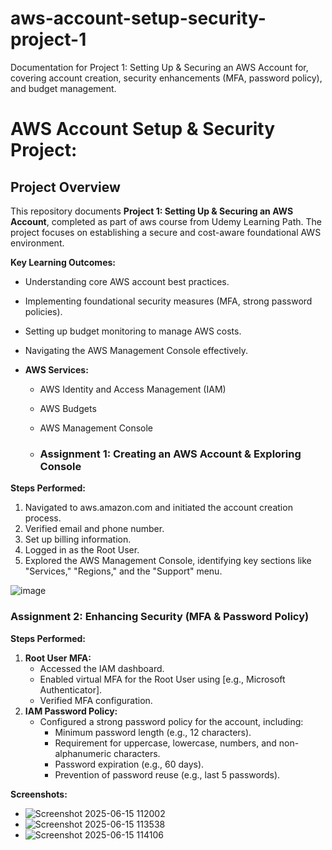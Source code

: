 # aws-account-setup-security-project-1
Documentation for Project 1: Setting Up &amp; Securing an AWS Account for, covering account creation, security enhancements (MFA, password policy), and budget management.

# AWS Account Setup & Security Project:
## Project Overview

This repository documents 
**Project 1: Setting Up & Securing an AWS Account**, completed as part of aws course from Udemy Learning Path. The project focuses on establishing a secure and cost-aware foundational AWS environment.

**Key Learning Outcomes:**
* Understanding core AWS account best practices.
* Implementing foundational security measures (MFA, strong password policies).
* Setting up budget monitoring to manage AWS costs.
* Navigating the AWS Management Console effectively.

* **AWS Services:**
    * AWS Identity and Access Management (IAM)
    * AWS Budgets
    * AWS Management Console
 
  * ### Assignment 1: Creating an AWS Account & Exploring Console

**Steps Performed:**
1.  Navigated to aws.amazon.com and initiated the account creation process.
2.  Verified email and phone number.
3.  Set up billing information.
4.  Logged in as the Root User.
5.  Explored the AWS Management Console, identifying key sections like "Services," "Regions," and the "Support" menu.

![image](https://github.com/user-attachments/assets/9c13a2df-fee0-4aeb-92ad-1e294b8d80c3)


### Assignment 2: Enhancing Security (MFA & Password Policy)

**Steps Performed:**
1.  **Root User MFA:**
    * Accessed the IAM dashboard.
    * Enabled virtual MFA for the Root User using [e.g., Microsoft Authenticator].
    * Verified MFA configuration.
2.  **IAM Password Policy:**
    * Configured a strong password policy for the account, including:
        * Minimum password length (e.g., 12 characters).
        * Requirement for uppercase, lowercase, numbers, and non-alphanumeric characters.
        * Password expiration (e.g., 60 days).
        * Prevention of password reuse (e.g., last 5 passwords).

**Screenshots:**
* ![Screenshot 2025-06-15 112002](https://github.com/user-attachments/assets/0d80efd5-5a21-42ef-9578-a4387a17367c)
* ![Screenshot 2025-06-15 113538](https://github.com/user-attachments/assets/cc7f9045-e829-40d4-b5b8-401f300a0f02)
* ![Screenshot 2025-06-15 114106](https://github.com/user-attachments/assets/1de05e00-790c-44eb-b10a-fae864916acb)


